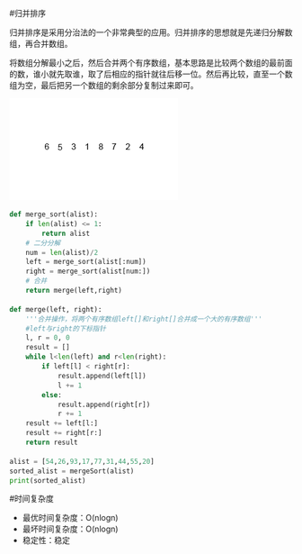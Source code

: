 #归并排序

归并排序是采用分治法的一个非常典型的应用。归并排序的思想就是先递归分解数组，再合并数组。

将数组分解最小之后，然后合并两个有序数组，基本思路是比较两个数组的最前面的数，谁小就先取谁，取了后相应的指针就往后移一位。然后再比较，直至一个数组为空，最后把另一个数组的剩余部分复制过来即可。

![](/assets/Merge-sort-example.gif)

```python
def merge_sort(alist):
    if len(alist) <= 1:
        return alist
    # 二分分解
    num = len(alist)/2
    left = merge_sort(alist[:num])
    right = merge_sort(alist[num:])
    # 合并
    return merge(left,right)

def merge(left, right):
    '''合并操作，将两个有序数组left[]和right[]合并成一个大的有序数组'''
    #left与right的下标指针
    l, r = 0, 0
    result = []
    while l<len(left) and r<len(right):
        if left[l] < right[r]:
            result.append(left[l])
            l += 1
        else:
            result.append(right[r])
            r += 1
    result += left[l:]
    result += right[r:]
    return result

alist = [54,26,93,17,77,31,44,55,20]
sorted_alist = mergeSort(alist)
print(sorted_alist)
```
#时间复杂度
- 最优时间复杂度：O(nlogn)
- 最坏时间复杂度：O(nlogn)
- 稳定性：稳定
